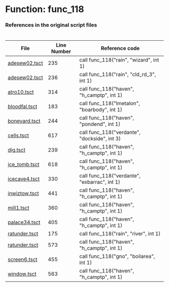 # Function: func_118 
### References in the original script files

#

| File | Line Number | Reference code |
| --- | --- | --- |
| [adesew02.tsct](../../../out/adesew02.tsct#L235) | 235 | call func_118("rain", "wizard", int 1) |
| [adesew02.tsct](../../../out/adesew02.tsct#L236) | 236 | call func_118("rain", "cld_rd_3", int 1) |
| [atro10.tsct](../../../out/atro10.tsct#L314) | 314 | call func_118("haven", "h_camptp", int 1) |
| [bloodfal.tsct](../../../out/bloodfal.tsct#L183) | 183 | call func_118("lmetalon", "boarbody", int 1) |
| [boneyard.tsct](../../../out/boneyard.tsct#L244) | 244 | call func_118("haven", "pondend", int 1) |
| [cells.tsct](../../../out/cells.tsct#L617) | 617 | call func_118("verdante", "dockside", int 3) |
| [dig.tsct](../../../out/dig.tsct#L239) | 239 | call func_118("haven", "h_camptp", int 1) |
| [ice_tomb.tsct](../../../out/ice_tomb.tsct#L618) | 618 | call func_118("haven", "h_camptp", int 1) |
| [icecave4.tsct](../../../out/icecave4.tsct#L330) | 330 | call func_118("verdante", "exbarrac", int 1) |
| [inwiztow.tsct](../../../out/inwiztow.tsct#L441) | 441 | call func_118("haven", "h_camptp", int 1) |
| [mill1.tsct](../../../out/mill1.tsct#L360) | 360 | call func_118("haven", "h_camptp", int 1) |
| [palace34.tsct](../../../out/palace34.tsct#L405) | 405 | call func_118("haven", "h_camptp", int 1) |
| [ratunder.tsct](../../../out/ratunder.tsct#L175) | 175 | call func_118("rain", "river", int 1) |
| [ratunder.tsct](../../../out/ratunder.tsct#L573) | 573 | call func_118("haven", "h_camptp", int 1) |
| [screen6.tsct](../../../out/screen6.tsct#L455) | 455 | call func_118("gno", "boilarea", int 1) |
| [window.tsct](../../../out/window.tsct#L563) | 563 | call func_118("haven", "h_camptp", int 1) |
